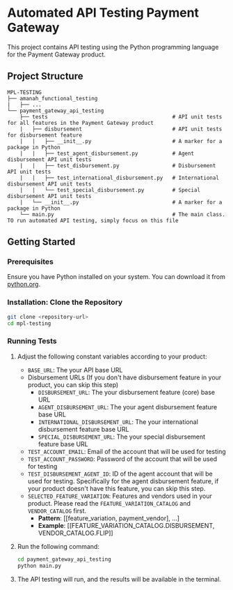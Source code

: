 # Automated API Testing Payment Gateway

This project contains API testing using the Python programming language for the Payment Gateway product.

## Project Structure
```plaintext
MPL-TESTING
├── amanah_functional_testing
|   ├── ...
└── payment_gateway_api_testing
    ├── tests                                        # API unit tests for all features in the Payment Gateway product
    |   ├── disbursement                             # API unit tests for disbursement feature
    |   |   ├── __init__.py                          # A marker for a package in Python
    |   |   ├── test_agent_disbursement.py           # Agent disbursement API unit tests
    |   |   ├── test_disbursement.py                 # Disbursement API unit tests
    |   |   ├── test_international_disbursement.py   # International disbursement API unit tests
    |   |   └── test_special_disbursement.py         # Special disbursement API unit tests
    |   └── __init__.py                              # A marker for a package in Python
    └── main.py                                      # The main class. TO run automated API testing, simply focus on this file
```

## Getting Started

### Prerequisites
Ensure you have Python installed on your system. You can download it from [python.org](https://www.python.org/downloads/).

### Installation: Clone the Repository
```bash
git clone <repository-url>
cd mpl-testing
```

### Running Tests
1. Adjust the following constant variables according to your product:
    - `BASE_URL`: The your API base URL
    - Disbursement URLs (If you don't have disbursement feature in your product, you can skip this step)
        - `DISBURSEMENT_URL`: The your disbursement feature (core) base URL
        - `AGENT_DISBURSEMENT_URL`: The your agent disbursement feature base URL
        - `INTERNATIONAL_DISBURSEMENT_URL`: The your international disbursement feature base URL
        - `SPECIAL_DISBURSEMENT_URL`: The your special disbursement feature base URL
    - `TEST_ACCOUNT_EMAIL`: Email of the account that will be used for testing
    - `TEST_ACCOUNT_PASSWORD`: Password of the account that will be used for testing
    - `TEST_DISBURSEMENT_AGENT_ID`: ID of the agent account that will be used for testing. Specifically for the agent disbursement feature, if your product doesn't have this feature, you can skip this step.
    - `SELECTED_FEATURE_VARIATION`: Features and vendors used in your product. Please read the `FEATURE_VARIATION_CATALOG` and `VENDOR_CATALOG` first.
        - **Pattern**: [[feature_variation, payment_vendor], ...]
        - **Example**: [[FEATURE_VARIATION_CATALOG.DISBURSEMENT, VENDOR_CATALOG.FLIP]]

2. Run the following command:
    ```bash
    cd payment_gateway_api_testing
    python main.py
    ```

3. The API testing will run, and the results will be available in the terminal.
